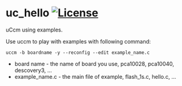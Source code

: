 # uc_hello [![License](https://img.shields.io/badge/License-Apache%202.0-blue.svg)](https://opensource.org/licenses/Apache-2.0)

uCcm using examples.


Use uccm to play with examples with following command:
```
uccm -b boardname -y --reconfig --edit example_name.c
```
* board name - the name of board you use, pca10028, pca10040, descovery3, ...   
* example_name.c - the main file of example, flash_1s.c, hello.c, ...   
